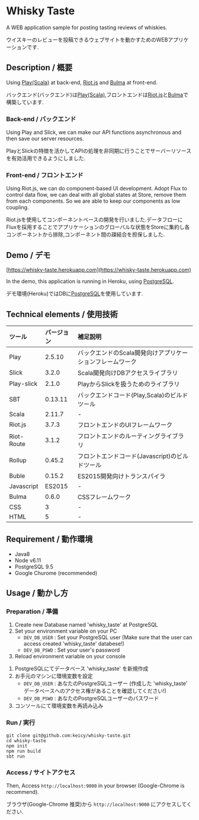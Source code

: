 Whisky Taste
============

A WEB application sample for posting tasting reviews of whiskies.  
  
ウイスキーのレビューを投稿できるウェブサイトを動かすためのWEBアプリケーションです.  

## Description / 概要

Using [Play(Scala)](https://www.playframework.com/documentation/2.5.x/ScalaHome) at back-end, [Riot.js](http://riotjs.com/) and [Bulma](https://bulma.io/) at front-end.  
  
バックエンド(バックエンド)は[Play(Scala)](https://www.playframework.com/documentation/2.5.x/ScalaHome),フロントエンドは[Riot.js](http://riotjs.com/)と[Bulma](https://bulma.io/)で構築しています.  

### Back-end / バックエンド

Using Play and Slick, we can make our API functions asynchronous and then save our server resources.  
  
PlayとSlickの特徴を活かしてAPIの処理を非同期に行うことでサーバーリソースを有効活用できるようにしました.  

### Front-end / フロントエンド

Using Riot.js, we can do component-based UI development. Adopt Flux to control data flow, we can deal with all global states at Store, remove them from each components. So we are able to keep our components as low coupling.  
  
Riot.jsを使用してコンポーネントベースの開発を行いました.データフローにFluxを採用することでアプリケーションのグローバルな状態をStoreに集約し各コンポーネントから排除,コンポーネント間の疎結合を担保しました.  

## Demo / デモ

[https://whisky-taste.herokuapp.com](https://whisky-taste.herokuapp.com)  
  
In the demo, this application is running in Heroku, using [PostgreSQL](https://www.postgresql.org/).  
  
デモ環境(Heroku)ではDBに[PostgreSQL](https://www.postgresql.org/)を使用しています.  

## Technical elements / 使用技術

| ツール | バージョン | 補足説明 |
|:---|:---|:---|
| Play | 2.5.10 | バックエンドのScala開発向けアプリケーションフレームワーク |
| Slick | 3.2.0 | Scala開発向けDBアクセスライブラリ |
| Play-slick | 2.1.0 | PlayからSlickを扱うためのライブラリ |
| SBT | 0.13.11 | バックエンドコード(Play,Scala)のビルドツール |
| Scala | 2.11.7 | - |
| Riot.js | 3.7.3 | フロントエンドのUIフレームワーク |
| Riot-Route | 3.1.2 | フロントエンドのルーティングライブラリ |
| Rollup | 0.45.2 | フロントエンドコード(Javascript)のビルドツール |
| Buble | 0.15.2 | ES2015開発向けトランスパイラ |
| Javascript | ES2015 | - |
| Bulma | 0.6.0 | CSSフレームワーク |
| CSS | 3 | - |
| HTML | 5 | - |

## Requirement / 動作環境

- Java8
- Node v6.11
- PostgreSQL 9.5
- Google Churome (recommended)

## Usage / 動かし方

### Preparation / 準備

1. Create new Database named 'whisky_taste' at PostgreSQL
2. Set your environment variable on your PC
   - `DEV_DB_USER` : Set your PostgreSQL user (Make sure that the user can access created 'whisky_taste' databese!)
   - `DEV_DB_PSWD` : Set your user's password
3. Reload environment variable on your console

 <!-- break list -->

1. PostgreSQLにてデータベース 'whisky_taste' を新規作成
2. お手元のマシンに環境変数を設定
   - `DEV_DB_USER` : あなたのPostgreSQLユーザー (作成した 'whisky_taste' データベースへのアクセス権があることを確認してください!)
   - `DEV_DB_PSWD` : あなたのPostgreSQLユーザーのパスワード
3. コンソールにて環境変数を再読み込み

### Run / 実行

```
git clone git@github.com:keicy/whisky-taste.git
cd whisky-taste
npm init
npm run build
sbt run
```

### Access / サイトアクセス

Then, Access `http://localhost:9000` in your browser (Google-Chrome is recommend).  
  
ブラウザ(Google-Chrome 推奨)から `http://localhost:9000` にアクセスしてください.  
